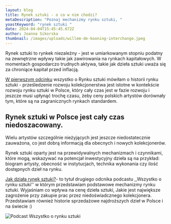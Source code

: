 ```yaml
---
layout: blog
title: Rynek sztuki - o co w nim chodzi?
metaDescription: "Poznaj mechanizmy rynku sztuki, "
yoastKeyword: "rynek sztuki "
date: 2024-04-04T15:45:45.672Z
author: Joanna Sikorska
thumbnail: /images/uploads/willem-de-kooning-interchange.jpeg
---
```

Rynek sztuki to rynkek niezależny - jest w umiarkowanym stopniu podatny na zewnętrzne wpływy takie jak zawirowania na rynkach kapitałowych. W momentach gospodarczo trudnych aktywa, takie jak dzieła sztuki uważa się za chroniące kapitał przed inflacją. 

[W pierwszym odcinku](https://www.youtube.com/watch?v=cf3h1DqMFR0&t=10s) wszystko o Rynku sztuki mówiłam o historii rynku sztuki - prześledzenie rozwoju kolekcjonerstwa jest istotne w kontekście rozwoju rynku sztuki w Polsce, który cały czas jest w fazie rozwoju i jeszcze musi upłynąć trochę czasu, żeby ceny polskich artystów dorównały tym, które są na zagranicznych rynkach standardem. 

## Rynek sztuki w Polsce jest cały czas niedoszacowany. 

Wielu artystów szczególnie nieżyjących jest jeszcze niedostatecznie zauważona, co jest dobrą informacją dla obecnych i nowych kolekcjonerów. 

Rynek sztuki oparty jest na przewidywalnych mechanizmach i czynnikami, które mogą, wskazywać na potencjał inwestycyjny dzieła są na przykład: biogram artysty, obecność w instytucjach, technika wykonania czy ilość dostępnych dzieł na rynku. 

[Jak działa rynek sztuki?](https://www.youtube.com/watch?v=qL6bTFaE8HQ)- to tytuł drugiego odcnika podcastu ,,Wszystko o rynku sztuki'' w którym przedstawiam podstawowe mechanizmy rynku sztuki. Wyjaśniam co wpływa na cenę dzieła sztuki, Jakie jest  największe zagrożenie przy zakupie prac przez niedoświadcznego kolekcjonera. Przedstawiam również historie sprzedażowe najdroższych dzieł w Polsce i na świecie :)



![](/images/uploads/grey-bright-orange-black-clean-cutout-news-and-politics-podcast-cover.jpg "Podcast Wszystko o rynku sztuki ")